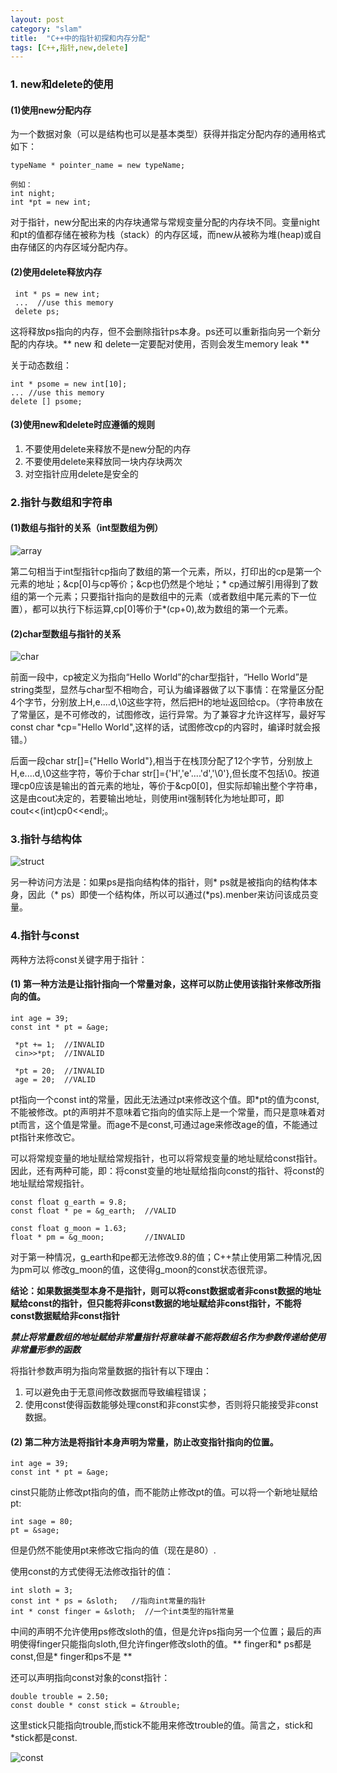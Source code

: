 ```yaml
---
layout: post
category: "slam"
title:  "C++中的指针初探和内存分配"
tags: [C++,指针,new,delete]
---
```


### 1. new和delete的使用

#### (1)使用new分配内存

   为一个数据对象（可以是结构也可以是基本类型）获得并指定分配内存的通用格式如下：

    typeName * pointer_name = new typeName;
    
    例如：
    int night;
    int *pt = new int;

   对于指针，new分配出来的内存块通常与常规变量分配的内存块不同。变量night和pt的值都存储在被称为栈（stack）的内存区域，而new从被称为堆(heap)或自由存储区的内存区域分配内存。

<!-- more -->

#### (2)使用delete释放内存

     int * ps = new int;
     ...  //use this memory
     delete ps;
  
这将释放ps指向的内存，但不会删除指针ps本身。ps还可以重新指向另一个新分配的内存块。** new 和 delete一定要配对使用，否则会发生memory leak **

  关于动态数组：

    int * psome = new int[10];
    ... //use this memory
    delete [] psome;

#### (3)使用new和delete时应遵循的规则


  1. 不要使用delete来释放不是new分配的内存
  2. 不要使用delete来释放同一块内存块两次
  3. 对空指针应用delete是安全的 


### 2.指针与数组和字符串

#### (1)数组与指针的关系（int型数组为例）


![array](https://thumbnail0.baidupcs.com/thumbnail/6896e55fd39e2dc51939a70d8d556a06?fid=559684340-250528-248023959876054&time=1508677200&rt=pr&sign=FDTAER-DCb740ccc5511e5e8fedcff06b081203-Nuczl6O6SRswELIp3Kb54fJA7l0%3d&expires=8h&chkbd=0&chkv=0&dp-logid=6839378555744992542&dp-callid=0&size=c10000_u10000&quality=90&vuk=559684340&ft=image)


第二句相当于int型指针cp指向了数组的第一个元素，所以，打印出的cp是第一个元素的地址；&cp[0]与cp等价；&cp也仍然是个地址；\* cp通过解引用得到了数组的第一个元素；只要指针指向的是数组中的元素（或者数组中尾元素的下一位置），都可以执行下标运算,cp[0]等价于\*(cp+0),故为数组的第一个元素。

#### (2)char型数组与指针的关系


![char](https://thumbnail0.baidupcs.com/thumbnail/3b744ba7ee1ddd77b6a3e19f91a101ee?fid=559684340-250528-219211365400098&time=1508677200&rt=pr&sign=FDTAER-DCb740ccc5511e5e8fedcff06b081203-1i11GmI7S5UQxuZvjfaVVjeGqt8%3d&expires=8h&chkbd=0&chkv=0&dp-logid=6839378555744992542&dp-callid=0&size=c10000_u10000&quality=90&vuk=559684340&ft=image)


前面一段中，cp被定义为指向“Hello World”的char型指针，“Hello World”是string类型，显然与char型不相吻合，可认为编译器做了以下事情：在常量区分配4个字节，分别放上H,e....d,\0这些字符，然后把H的地址返回给cp。（字符串放在了常量区，是不可修改的，试图修改，运行异常。为了兼容才允许这样写，最好写const char *cp="Hello
 World",这样的话，试图修改cp的内容时，编译时就会报错。）

后面一段char str[]={"Hello World"},相当于在栈顶分配了12个字节，分别放上H,e....d,\0这些字符，等价于char str[]={'H','e'....'d','\0'},但长度不包括\0。按道理cp0应该是输出的首元素的地址，等价于&cp0[0]，但实际却输出整个字符串，这是由cout决定的，若要输出地址，则使用int强制转化为地址即可，即cout<<(int)cp0<<endl;。

### 3.指针与结构体

![struct](https://thumbnail0.baidupcs.com/thumbnail/6e7e6c712fca6c3aad8c9e4edf2e41a5?fid=559684340-250528-635291331831831&time=1508677200&rt=pr&sign=FDTAER-DCb740ccc5511e5e8fedcff06b081203-8nZfnU1BMAoR9Ou%2bL50TgwDaclA%3d&expires=8h&chkbd=0&chkv=0&dp-logid=6839604348861715603&dp-callid=0&size=c10000_u10000&quality=90&vuk=559684340&ft=image)

另一种访问方法是：如果ps是指向结构体的指针，则\* ps就是被指向的结构体本身，因此（\* ps）即使一个结构体，所以可以通过(*ps).menber来访问该成员变量。

### 4.指针与const

两种方法将const关键字用于指针：

#### (1) 第一种方法是让指针指向一个常量对象，这样可以防止使用该指针来修改所指向的值。

    int age = 39;
    const int * pt = &age;

     *pt += 1;  //INVALID
     cin>>*pt;  //INVALID

     *pt = 20;  //INVALID
     age = 20;  //VALID

pt指向一个const int的常量，因此无法通过pt来修改这个值。即*pt的值为const,不能被修改。pt的声明并不意味着它指向的值实际上是一个常量，而只是意味着对pt而言，这个值是常量。而age不是const,可通过age来修改age的值，不能通过pt指针来修改它。

可以将常规变量的地址赋给常规指针，也可以将常规变量的地址赋给const指针。因此，还有两种可能，即：将const变量的地址赋给指向const的指针、将const的地址赋给常规指针。

    const float g_earth = 9.8;
    const float * pe = &g_earth;  //VALID

    const float g_moon = 1.63;
    float * pm = &g_moon;         //INVALID

对于第一种情况，g_earth和pe都无法修改9.8的值；C++禁止使用第二种情况,因为pm可以
修改g_moon的值，这使得g_moon的const状态很荒谬。

**结论：如果数据类型本身不是指针，则可以将const数据或者非const数据的地址赋给const的指针，但只能将非const数据的地址赋给非const指针，不能将const数据赋给非const指针**

***禁止将常量数组的地址赋给非常量指针将意味着不能将数组名作为参数传递给使用非常量形参的函数***

将指针参数声明为指向常量数据的指针有以下理由：

1. 可以避免由于无意间修改数据而导致编程错误；
2. 使用const使得函数能够处理const和非const实参，否则将只能接受非const数据。

#### (2) 第二种方法是将指针本身声明为常量，防止改变指针指向的位置。

    int age = 39;
    const int * pt = &age;

cinst只能防止修改pt指向的值，而不能防止修改pt的值。可以将一个新地址赋给pt:

    int sage = 80;
    pt = &sage;

但是仍然不能使用pt来修改它指向的值（现在是80）.

使用const的方式使得无法修改指针的值：

    int sloth = 3;
    const int * ps = &sloth;   //指向int常量的指针
    int * const finger = &sloth;  //一个int类型的指针常量

中间的声明不允许使用ps修改sloth的值，但是允许ps指向另一个位置；最后的声明使得finger只能指向sloth,但允许finger修改sloth的值。** finger和* ps都是const,但是* finger和ps不是 **

还可以声明指向const对象的const指针：

    double trouble = 2.50;
    const double * const stick = &trouble;

这里stick只能指向trouble,而stick不能用来修改trouble的值。简言之，stick和*stick都是const.

![const](https://thumbnail0.baidupcs.com/thumbnail/0b3717568edc1b851521ecb6cfa72c06?fid=559684340-250528-209157451399920&time=1508724000&rt=pr&sign=FDTAER-DCb740ccc5511e5e8fedcff06b081203-pqfHQYNl95Ihxk%2bpXgDu49vVgGg%3d&expires=8h&chkbd=0&chkv=0&dp-logid=6851977592671006682&dp-callid=0&size=c10000_u10000&quality=90&vuk=559684340&ft=image)





   







    




  

   



   
 


 














